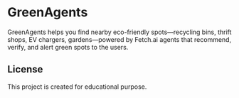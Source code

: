 # GreenAgents

GreenAgents helps you find nearby eco-friendly spots—recycling bins, thrift shops, EV chargers, gardens—powered by Fetch.ai agents that recommend, verify, and alert green spots to the users.

## License
This project is created for educational purpose.

